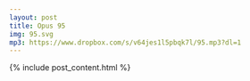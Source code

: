 ```yaml
---
layout: post
title: Opus 95
img: 95.svg
mp3: https://www.dropbox.com/s/v64jes1l5pbqk7l/95.mp3?dl=1
---
```


{% include post_content.html %}
